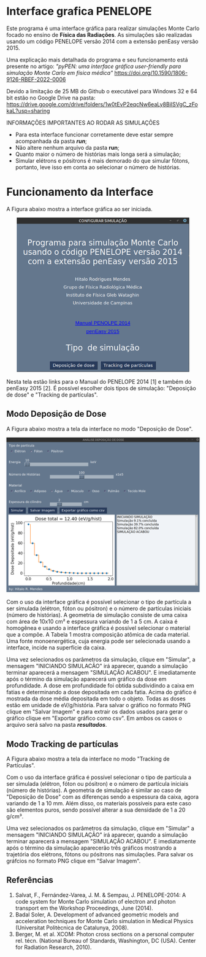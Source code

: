 # Interface grafica PENELOPE


Este programa é uma interface gráfica para realizar simulações Monte Carlo focado no ensino de **Física das Radiações**.
As simulações são realizadas usando um código PENELOPE versão 2014 com a extensão penEasy versão 2015.

Uma explicação mais detalhada do programa e seu funcionamento está presente no artigo: *"pyPEN: uma interface gráfica user-friendly para simulação Monte Carlo em física médica"*
https://doi.org/10.1590/1806-9126-RBEF-2022-0006

Devido a limitação de 25 MB do Github o executável para Windows 32 e 64 bit estão no Google Drive na pasta:
https://drive.google.com/drive/folders/1w0tEvP2eqcNw6eaLy8BiISVgC_zFokaL?usp=sharing

INFORMAÇÕES IMPORTANTES AO RODAR AS SIMULAÇÕES

- Para esta interface funcionar corretamente deve estar sempre acompanhada da pasta ***run***;
- Não altere nenhum arquivo da pasta **run**;
- Quanto maior o número de histórias mais longa será a simulação;
- Simular elétrons e pósitrons é mais demorado do que simular fótons, portanto, leve isso em conta
ao selecionar o número de histórias.

# Funcionamento da Interface
A Figura abaixo mostra a interface gráfica ao ser iniciada.

<p align="center">
  <img src="first_screen.png" width="450" title="Imagem da interface gráfica ao abri-la">
</p>

Nesta tela estão links para o Manual do PENELOPE 2014 [1] e também do penEasy 2015 [2]. É possível escolher dois tipos de simulação: "Deposição de dose" e "Tracking de partículas".


## Modo Deposição de Dose
A Figura abaixo mostra a tela da interface no modo "Deposição de Dose".

<p align="center">
  <img src="dose_screen.png" width="650" title="Imagem da interface gráfica no modo 'Deposição de Dose'">
</p>

Com o uso da interface gráfica é possível selecionar o tipo de partícula a ser simulada (elétron, fóton ou pósitron) e o número de partículas iniciais (número de histórias). A geometria de simulação consiste de uma caixa com área de 10x10 cm² e espessura variando de 1 a 5 cm. A caixa é homogênea e usando a interface gráfica é possível selecionar o material que a compõe. A Tabela 1 mostra composição atômica de cada material. Uma fonte monoenergética, cuja energia pode ser selecionada usando a interface, incide na superfície da caixa.

Uma vez selecionados os parâmetros da simulação, clique em "Simular", a mensagem "INICIANDO SIMULACÃO" irá aparecer, quando a simulação terminar aparecerá a mensagem "SIMULAÇÃO ACABOU". E imediatamente após o término da simulação aparecerá um gráfico da dose em profundidade. A dose em profundidade foi obtida subdividindo a caixa em fatias e determinando a dose depositada em cada fatia. Acima do gráfico é mostrada da dose média depositada em todo o objeto. Todas as doses estão em unidade de eV/g/história. Para salvar o gráfico no formato PNG clique em "Salvar Imagem" e para extrair os dados usados para gerar o gráfico clique em "Exportar gráfico como csv". Em ambos os casos o arquivo será salvo na pasta ***resultados***.


## Modo Tracking de partículas

A Figura abaixo mostra a tela da interface no modo "Tracking de Partículas".

Com o uso da interface gráfica é possível selecionar o tipo de partícula a ser simulada (elétron, fóton ou pósitron) e o número de partícula iniciais (número de histórias). A geometria de simulação é similar ao caso de "Deposição de Dose" com as diferenças sendo a espessura da caixa, agora variando de 1 a 10 mm. Além disso, os materiais possíveis para este caso são elementos puros, sendo possível alterar a sua densidade de 1 a 20 g/cm³.

Uma vez selecionados os parâmetros da simulação, clique em "Simular" a mensagem "INICIANDO SIMULAÇÃO" irá aparecer, quando a simulação terminar aparecerá a mensagem "SIMULAÇÂO ACABOU". E imediatamente após o término da simulação aparecerão três gráficos mostrando a trajetória dos elétrons, fótons ou pósitrons nas simulações. Para salvar os gráfcios no formato PNG clique em "Salvar Imagem".



## Referências

1. Salvat, F., Fernández-Varea, J. M. & Sempau, J. PENELOPE-2014: A code system for Monte Carlo simulation of electron and photon transport em the Workshop Proceedings, June (2014).
2. Badal Soler, A. Development of advanced geometric models and acceleration techniques for Monte Carlo simulation in Medical Physics (Universitat Politècnica de Catalunya, 2008).
3. Berger, M. et al. XCOM: Photon cross sections on a personal computer rel. técn. (National Bureau of Standards, Washington, DC (USA). Center for Radiation Research, 2010).
